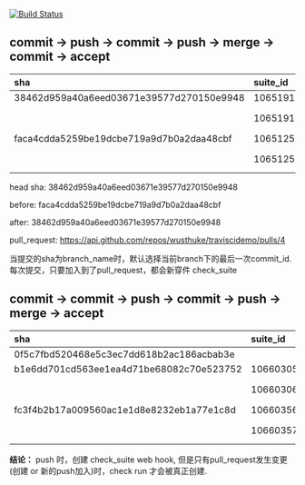 [![Build Status](https://travis-ci.org/wusthuke/traviscidemo.svg?branch=master)](https://travis-ci.org/wusthuke/traviscidemo)



## commit -> push -> commit -> push -> merge -> commit -> accept

| sha                                      | suite_id | status    | conclusion      | appId | appName    | head sha                                 |
|:-----------------------------------------|:---------|:----------|:----------------|:------|:-----------|:-----------------------------------------|
| 38462d959a40a6eed03671e39577d270150e9948 | 10651917 | queued    | null            | 67    | Travis CI  | 38462d959a40a6eed03671e39577d270150e9948 |
|                                          | 10651918 | completed | action_required | 11006 | App Center |                                          |
| faca4cdda5259be19dcbe719a9d7b0a2daa48cbf | 10651256 | queued    | null            | 67    | Travis CI  | faca4cdda5259be19dcbe719a9d7b0a2daa48cbf |
|                                          | 10651257 | completed | action_required | 11006 | App Center |                                          |

head sha: 38462d959a40a6eed03671e39577d270150e9948

before: faca4cdda5259be19dcbe719a9d7b0a2daa48cbf

after: 38462d959a40a6eed03671e39577d270150e9948

pull_request: https://api.github.com/repos/wusthuke/traviscidemo/pulls/4

当提交的sha为branch_name时，默认选择当前branch下的最后一次commit_id.
每次提交，只要加入到了pull_request，都会新穿件 check_suite

## commit -> commit -> push -> commit -> push -> merge -> accept

| sha                                      | suite_id | status    | conclusion      | appId | appName    | head_sha                                 |
|:-----------------------------------------|:---------|:----------|:----------------|:------|:-----------|:-----------------------------------------|
| 0f5c7fbd520468e5c3ec7dd618b2ac186acbab3e |          |           |                 |       |            |                                          |
| b1e6dd701cd563ee1ea4d71be68082c70e523752 | 10660305 | queued    | null            | 67    | Travis CI  | b1e6dd701cd563ee1ea4d71be68082c70e523752 |
|                                          | 10660306 | queued    | null            | 11006 | App Center | 同上                                      |
| fc3f4b2b17a009560ac1e1d8e8232eb1a77e1c8d | 10660356 | queued    | null            | 67    | Travis CI  | fc3f4b2b17a009560ac1e1d8e8232eb1a77e1c8d |
|                                          | 10660357 | completed | action_required | 11006 | App Center | 同上                                      |

**结论：** push 时，创建 check_suite web hook, 但是只有pull_request发生变更(创建 or 新的push加入)时，check run 才会被真正创建.